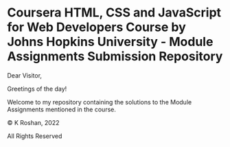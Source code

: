 # Coursera HTML, CSS and JavaScript for Web Developers Course by Johns Hopkins University - Module Assignments Submission Repository
Dear Visitor,

Greetings of the day!

Welcome to my repository containing the solutions to the Module Assignments mentioned in the course. 

© K Roshan, 2022

All Rights Reserved
